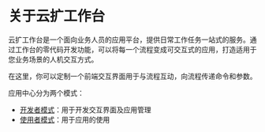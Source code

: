 # 关于云扩工作台

云扩工作台是一个面向业务人员的应用平台，提供日常工作任务一站式的服务。通过工作台的零代码开发功能，可以将每一个流程变成可交互式的应用，打造适用于您业务场景的人机交互方式。

在这里，你可以定制一个前端交互界面用于与流程互动，向流程传递命令和参数。

应用中心分为两个模式：
- [开发者模式](.\devApps\devApps.md)：用于开发交互界面及应用管理
- [使用者模式](.\userApps\userApps.md)：用于应用的使用


